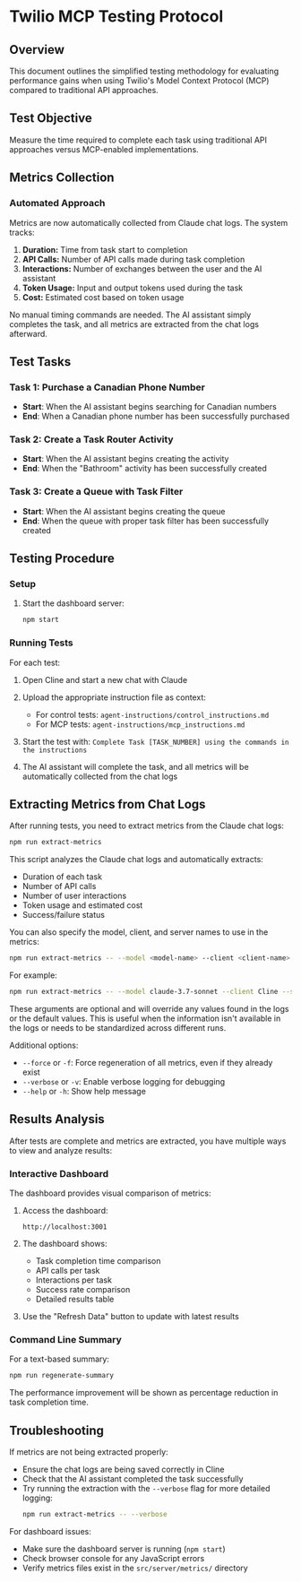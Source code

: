 # Twilio MCP Testing Protocol

## Overview

This document outlines the simplified testing methodology for evaluating performance gains when using Twilio's Model Context Protocol (MCP) compared to traditional API approaches.

## Test Objective

Measure the time required to complete each task using traditional API approaches versus MCP-enabled implementations.

## Metrics Collection

### Automated Approach
Metrics are now automatically collected from Claude chat logs. The system tracks:

1. **Duration:** Time from task start to completion
2. **API Calls:** Number of API calls made during task completion
3. **Interactions:** Number of exchanges between the user and the AI assistant
4. **Token Usage:** Input and output tokens used during the task
5. **Cost:** Estimated cost based on token usage

No manual timing commands are needed. The AI assistant simply completes the task, and all metrics are extracted from the chat logs afterward.

## Test Tasks

### Task 1: Purchase a Canadian Phone Number
- **Start**: When the AI assistant begins searching for Canadian numbers
- **End**: When a Canadian phone number has been successfully purchased

### Task 2: Create a Task Router Activity
- **Start**: When the AI assistant begins creating the activity
- **End**: When the "Bathroom" activity has been successfully created

### Task 3: Create a Queue with Task Filter
- **Start**: When the AI assistant begins creating the queue
- **End**: When the queue with proper task filter has been successfully created

## Testing Procedure

### Setup
1. Start the dashboard server:
   ```bash
   npm start
   ```

### Running Tests
For each test:

1. Open Cline and start a new chat with Claude

2. Upload the appropriate instruction file as context:
   - For control tests: `agent-instructions/control_instructions.md`
   - For MCP tests: `agent-instructions/mcp_instructions.md`

3. Start the test with: `Complete Task [TASK_NUMBER] using the commands in the instructions`

4. The AI assistant will complete the task, and all metrics will be automatically collected from the chat logs

## Extracting Metrics from Chat Logs

After running tests, you need to extract metrics from the Claude chat logs:

```bash
npm run extract-metrics
```

This script analyzes the Claude chat logs and automatically extracts:
- Duration of each task
- Number of API calls
- Number of user interactions
- Token usage and estimated cost
- Success/failure status

You can also specify the model, client, and server names to use in the metrics:

```bash
npm run extract-metrics -- --model <model-name> --client <client-name> --server <server-name>
```

For example:
```bash
npm run extract-metrics -- --model claude-3.7-sonnet --client Cline --server Twilio
```

These arguments are optional and will override any values found in the logs or the default values. This is useful when the information isn't available in the logs or needs to be standardized across different runs.

Additional options:
- `--force` or `-f`: Force regeneration of all metrics, even if they already exist
- `--verbose` or `-v`: Enable verbose logging for debugging
- `--help` or `-h`: Show help message

## Results Analysis

After tests are complete and metrics are extracted, you have multiple ways to view and analyze results:

### Interactive Dashboard
The dashboard provides visual comparison of metrics:

1. Access the dashboard:
   ```
   http://localhost:3001
   ```

2. The dashboard shows:
   - Task completion time comparison
   - API calls per task
   - Interactions per task
   - Success rate comparison
   - Detailed results table

3. Use the "Refresh Data" button to update with latest results

### Command Line Summary
For a text-based summary:
```bash
npm run regenerate-summary
```

The performance improvement will be shown as percentage reduction in task completion time.

## Troubleshooting

If metrics are not being extracted properly:
- Ensure the chat logs are being saved correctly in Cline
- Check that the AI assistant completed the task successfully
- Try running the extraction with the `--verbose` flag for more detailed logging:
  ```bash
  npm run extract-metrics -- --verbose
  ```

For dashboard issues:
- Make sure the dashboard server is running (`npm start`)
- Check browser console for any JavaScript errors
- Verify metrics files exist in the `src/server/metrics/` directory
